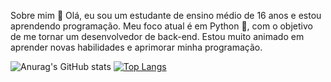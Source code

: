 Sobre mim 👦
Olá, eu sou um estudante de ensino médio de 16 anos e estou aprendendo programação. Meu foco atual é em Python 🐍, com o objetivo de me tornar um desenvolvedor de back-end. Estou muito animado em aprender novas habilidades e aprimorar minha programação.

![Anurag's GitHub stats](https://github-readme-stats.vercel.app/api?username=Nathaandev&show_icons=true&theme=synthwave&hide=contribs,prs) [![Top Langs](https://github-readme-stats.vercel.app/api/top-langs/?username=Nathaandev&theme=synthwave&layout=compact)](https://github.com/anuraghazra/github-readme-stats)

